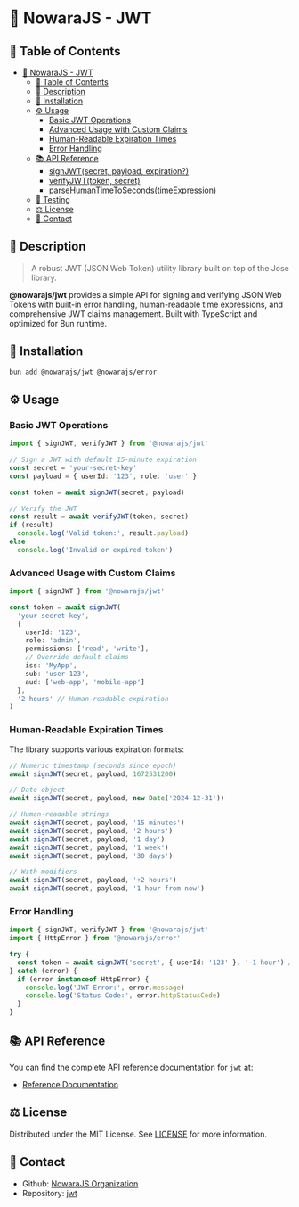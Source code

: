 # 🔐 NowaraJS - JWT

## 📌 Table of Contents

- [🔐 NowaraJS - JWT](#-nowarajs---jwt)
	- [📌 Table of Contents](#-table-of-contents)
	- [📝 Description](#-description)
	- [🔧 Installation](#-installation)
	- [⚙️ Usage](#-usage)
		- [Basic JWT Operations](#basic-jwt-operations)
		- [Advanced Usage with Custom Claims](#advanced-usage-with-custom-claims)
		- [Human-Readable Expiration Times](#human-readable-expiration-times)
		- [Error Handling](#error-handling)
	- [📚 API Reference](#-api-reference)
		- [signJWT(secret, payload, expiration?)](#signjwtsecret-payload-expiration)
		- [verifyJWT(token, secret)](#verifyjwttoken-secret)
		- [parseHumanTimeToSeconds(timeExpression)](#parsehumantimetosecondstimeexpression)
	- [🧪 Testing](#-testing)
	- [⚖️ License](#-license)
	- [📧 Contact](#-contact)

## 📝 Description

> A robust JWT (JSON Web Token) utility library built on top of the Jose library.

**@nowarajs/jwt** provides a simple API for signing and verifying JSON Web Tokens with built-in error handling, human-readable time expressions, and comprehensive JWT claims management. Built with TypeScript and optimized for Bun runtime.

## 🔧 Installation

```bash
bun add @nowarajs/jwt @nowarajs/error
```

## ⚙️ Usage

### Basic JWT Operations

```ts
import { signJWT, verifyJWT } from '@nowarajs/jwt'

// Sign a JWT with default 15-minute expiration
const secret = 'your-secret-key'
const payload = { userId: '123', role: 'user' }

const token = await signJWT(secret, payload)

// Verify the JWT
const result = await verifyJWT(token, secret)
if (result)
  console.log('Valid token:', result.payload)
else
  console.log('Invalid or expired token')
```

### Advanced Usage with Custom Claims

```ts
import { signJWT } from '@nowarajs/jwt'

const token = await signJWT(
  'your-secret-key',
  {
    userId: '123',
    role: 'admin',
    permissions: ['read', 'write'],
    // Override default claims
    iss: 'MyApp',
    sub: 'user-123',
    aud: ['web-app', 'mobile-app']
  },
  '2 hours' // Human-readable expiration
)
```

### Human-Readable Expiration Times

The library supports various expiration formats:

```ts
// Numeric timestamp (seconds since epoch)
await signJWT(secret, payload, 1672531200)

// Date object
await signJWT(secret, payload, new Date('2024-12-31'))

// Human-readable strings
await signJWT(secret, payload, '15 minutes')
await signJWT(secret, payload, '2 hours')
await signJWT(secret, payload, '1 day')
await signJWT(secret, payload, '1 week')
await signJWT(secret, payload, '30 days')

// With modifiers
await signJWT(secret, payload, '+2 hours')
await signJWT(secret, payload, '1 hour from now')
```

### Error Handling

```ts
import { signJWT, verifyJWT } from '@nowarajs/jwt'
import { HttpError } from '@nowarajs/error'

try {
  const token = await signJWT('secret', { userId: '123' }, '-1 hour') // Past expiration
} catch (error) {
  if (error instanceof HttpError) {
    console.log('JWT Error:', error.message)
    console.log('Status Code:', error.httpStatusCode)
  }
}
```

## 📚 API Reference

You can find the complete API reference documentation for `jwt` at:

- [Reference Documentation](https://nowarajs.github.io/jwt/)

## ⚖️ License

Distributed under the MIT License. See [LICENSE](./LICENSE) for more information.

## 📧 Contact

- Github: [NowaraJS Organization](https://github.com/NowaraJS)
- Repository: [jwt](https://github.com/NowaraJS/jwt)

